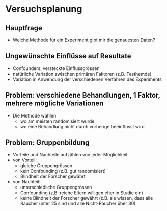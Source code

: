 # Versuchsplanung

## Hauptfrage
- Welche Methode für ein Experiment gibt mir die genauesten Daten?

## Ungewünschte Einflüsse auf Resultate
- Confounders: versteckte Einflussgrössen
- natürliche Variation zwischen primären Faktoren (z.B. Testhemde)
- Variation in Anwendung der verschiedenen Verfahren des Experiments

## Problem: verschiedene Behandlungen, 1 Faktor, mehrere mögliche Variationen
- Die Methode wählen
    - wo am meisten randomisiert wurde
    - wo eine Behandlung nicht durch vorherige beeinflusst wird

## Problem: Gruppenbildung
- Vorteile und Nachteile aufzählen von jeder Möglichkeit
- von Vorteil:
    - gleiche Gruppengrössen
    - kein Confounding (z.B. gut randomisiert)
    - Blindheit der Forscher gewährt
- von Nachteil:
    - unterschiedliche Gruppengrössen
    - Confounding (z.B. reiche Eltern willigen eher in Studie ein)
    - keine Blindheit der Forscher gewährt (z.B. sie wissen, dass alle Raucher unter 25 sind und alle Nicht-Raucher über 30)


